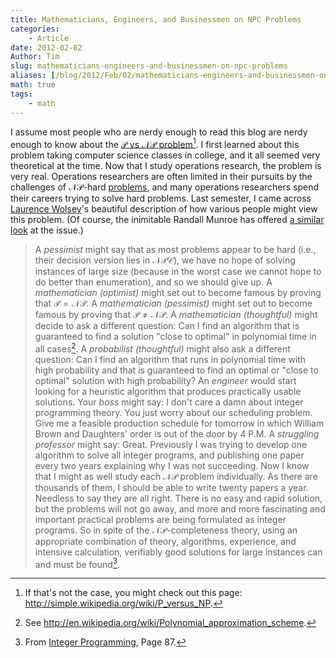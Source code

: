 ```yaml
---
title: Mathematicians, Engineers, and Businessmen on NPC Problems
categories:
    - Article
date: 2012-02-02
Author: Tim
slug: mathematicians-engineers-and-businessmen-on-npc-problems
aliases: [/blog/2012/Feb/02/mathematicians-engineers-and-businessmen-on-npc-problems/]
math: true
tags:
    - math
---
```


I assume most people who are nerdy enough to read this blog are nerdy enough to know about the [$\mathcal{P}$ vs $\mathcal{NP}$ problem](http://www.claymath.org/millennium/P_vs_NP/)[^1engineers]. I first learned about this problem taking computer science classes in college, and it all seemed very theoretical at the time. Now that I study operations research, the problem is very real. Operations researchers are often limited in their pursuits by the challenges of $\mathcal{NP}$-hard [problems](http://en.wikipedia.org/wiki/Integer_program), and many operations researchers spend their careers trying to solve hard problems. Last semester, I came across [Laurence Wolsey](http://www.core.ucl.ac.be/~wolsey/)'s beautiful description of how various people might view this problem. (Of course, the inimitable Randall Munroe has offered [a similar look](http://xkcd.com/664) at the issue.)

> A _pessimist_ might say that as most problems appear to be hard (i.e., their decision version lies in $\mathcal{NPC}$), we have no hope of solving instances of large size (because in the worst case we cannot hope to do better than enumeration), and so we should give up. A _mathematician (optimist)_ might set out to become famous by proving that $\mathcal{P=NP}$. A _mathematician (pessimist)_ might set out to become famous by proving that $\mathcal{P\neq NP}$. A _mathematician (thoughtful)_ might decide to ask a different question: Can I find an algorithm that is guaranteed to find a solution "close to optimal" in polynomial time in all cases[^2engineers]. A _probabilist (thoughtful)_ might also ask a different question: Can I find an algorithm that runs in polynomial time with high probability and that is guaranteed to find an optimal or "close to optimal" solution with high probability? An _engineer_ would start looking for a heuristic algorithm that produces practically usable solutions. Your _boss_ might say: I don't care a damn about integer programming theory. You just worry about our scheduling problem. Give me a feasible production schedule for tomorrow in which William Brown and Daughters' order is out of the door by 4 P.M. A _struggling professor_ might say: Great. Previously I was trying to develop one algorithm to solve all integer programs, and publishing one paper every two years explaining why I was not succeeding. Now I know that I might as well study each $\mathcal{NP}$ problem individually. As there are thousands of them, I should be able to write twenty papers a year. Needless to say they are all right. There is no easy and rapid solution, but the problems will not go away, and more and more fascinating and important practical problems are being formulated as integer programs. So in spite of the $\mathcal{NP}$-completeness theory, using an appropriate combination of theory, algorithms, experience, and intensive calculation, verifiably good solutions for large instances can and must be found[^3engineers].

[^1engineers]: If that's not the case, you might check out this page: http://simple.wikipedia.org/wiki/P_versus_NP.

[^2engineers]: See http://en.wikipedia.org/wiki/Polynomial_approximation_scheme.

[^3engineers]: From [Integer Programming](http://books.google.com/books/about/Integer_programming.html?id=x7RvQgAACAAJ), Page 87.
